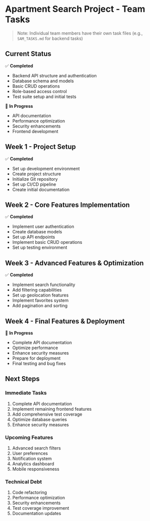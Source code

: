 # Apartment Search Project - Team Tasks

> Note: Individual team members have their own task files (e.g., `SAM_TASKS.md` for backend tasks)

## Current Status
✅ **Completed**
- Backend API structure and authentication
- Database schema and models
- Basic CRUD operations
- Role-based access control
- Test suite setup and initial tests

🔄 **In Progress**
- API documentation
- Performance optimization
- Security enhancements
- Frontend development

## Week 1 - Project Setup
✅ **Completed**
- Set up development environment
- Create project structure
- Initialize Git repository
- Set up CI/CD pipeline
- Create initial documentation

## Week 2 - Core Features Implementation
✅ **Completed**
- Implement user authentication
- Create database models
- Set up API endpoints
- Implement basic CRUD operations
- Set up testing environment

## Week 3 - Advanced Features & Optimization
✅ **Completed**
- Implement search functionality
- Add filtering capabilities
- Set up geolocation features
- Implement favorites system
- Add pagination and sorting

## Week 4 - Final Features & Deployment
🔄 **In Progress**
- Complete API documentation
- Optimize performance
- Enhance security measures
- Prepare for deployment
- Final testing and bug fixes

## Next Steps

### Immediate Tasks
1. Complete API documentation
2. Implement remaining frontend features
3. Add comprehensive test coverage
4. Optimize database queries
5. Enhance security measures

### Upcoming Features
1. Advanced search filters
2. User preferences
3. Notification system
4. Analytics dashboard
5. Mobile responsiveness

### Technical Debt
1. Code refactoring
2. Performance optimization
3. Security enhancements
4. Test coverage improvement
5. Documentation updates 